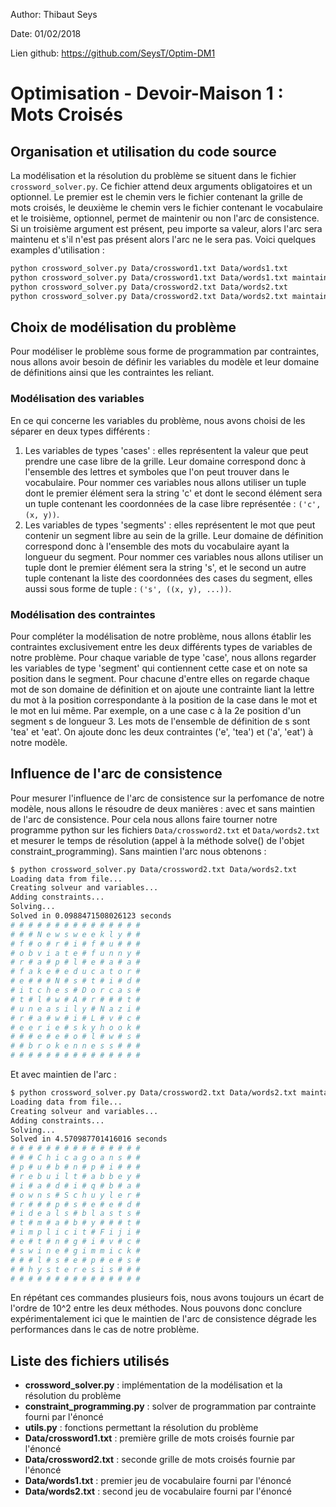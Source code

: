 Author: Thibaut Seys

Date: 01/02/2018

Lien github: https://github.com/SeysT/Optim-DM1

# Optimisation - Devoir-Maison 1 : Mots Croisés

## Organisation et utilisation du code source

La modélisation et la résolution du problème se situent dans le fichier `crossword_solver.py`. Ce fichier attend deux arguments obligatoires et un optionnel. Le premier est le chemin vers le fichier contenant la grille de mots croisés, le deuxième le chemin vers le fichier contenant le vocabulaire et le troisième, optionnel, permet de maintenir ou non l'arc de consistence. Si un troisième argument est présent, peu importe sa valeur, alors l'arc sera maintenu et s'il n'est pas présent alors l'arc ne le sera pas. Voici quelques examples d'utilisation :

```sh
python crossword_solver.py Data/crossword1.txt Data/words1.txt
python crossword_solver.py Data/crossword1.txt Data/words1.txt maintain_arc
python crossword_solver.py Data/crossword2.txt Data/words2.txt
python crossword_solver.py Data/crossword2.txt Data/words2.txt maintain_arc
```

## Choix de modélisation du problème

Pour modéliser le problème sous forme de programmation par contraintes, nous allons avoir besoin de définir les variables du modèle et leur domaine de définitions ainsi que les contraintes les reliant. 

### Modélisation des variables

En ce qui concerne les variables du problème, nous avons choisi de les séparer en deux types différents :
1. Les variables de types 'cases' : elles représentent la valeur que peut prendre une case libre de la grille. Leur domaine correspond donc à l'ensemble des lettres et symboles que l'on peut trouver dans le vocabulaire. Pour nommer ces variables nous allons utiliser un tuple dont le premier élément sera la string 'c' et dont le second élément sera un tuple contenant les coordonnées de la case libre représentée : `('c', (x, y))`.
2. Les variables de types 'segments' : elles représentent le mot que peut contenir un segment libre au sein de la grille. Leur domaine de définition correspond donc à l'ensemble des mots du vocabulaire ayant la longueur du segment. Pour nommer ces variables nous allons utiliser un tuple dont le premier élément sera la string 's', et le second un autre tuple contenant la liste des coordonnées des cases du segment, elles aussi sous forme de tuple : `('s', ((x, y), ...))`.

### Modélisation des contraintes

Pour compléter la modélisation de notre problème, nous allons établir les contraintes exclusivement entre les deux différents types de variables de notre problème. Pour chaque variable de type 'case', nous allons regarder les variables de type 'segment' qui contiennent cette case et on note sa position dans le segment. Pour chacune d'entre elles on regarde chaque mot de son domaine de définition et on ajoute une contrainte liant la lettre du mot à la position correspondante à la position de la case dans le mot et le mot en lui même. Par exemple, on a une case c à la 2e position d'un segment s de longueur 3. Les mots de l'ensemble de définition de s sont 'tea' et 'eat'. On ajoute donc les deux contraintes ('e', 'tea') et ('a', 'eat') à notre modèle.

## Influence de l'arc de consistence

Pour mesurer l'influence de l'arc de consistence sur la perfomance de notre modèle, nous allons le résoudre de deux manières : avec et sans maintien de l'arc de consistence. Pour cela nous allons faire tourner notre programme python sur les fichiers `Data/crossword2.txt` et `Data/words2.txt` et mesurer le temps de résolution (appel à la méthode solve() de l'objet constraint_programming). Sans maintien l'arc nous obtenons :

```sh
$ python crossword_solver.py Data/crossword2.txt Data/words2.txt
Loading data from file...
Creating solveur and variables...
Adding constraints...
Solving...
Solved in 0.0988471508026123 seconds
# # # # # # # # # # # # # # #
# # # N e w s w e e k l y # #
# f # o # r # i # f # u # # #
# o b v i a t e # f u n n y #
# r # a # p # l # e # a # a #
# f a k e # e d u c a t o r #
# e # # # N # s # t # i # d #
# i t c h e s # D o r c a s #
# t # l # w # A # r # # # t #
# u n e a s i l y # N a z i #
# r # a # w # i # L # v # c #
# e e r i e # s k y h o o k #
# # # e # e # o # l # w # s #
# # b r o k e n n e s s # # #
# # # # # # # # # # # # # # #
```

Et avec maintien de l'arc :

```sh
$ python crossword_solver.py Data/crossword2.txt Data/words2.txt maintain_arc
Loading data from file...
Creating solveur and variables...
Adding constraints...
Solving...
Solved in 4.570987701416016 seconds
# # # # # # # # # # # # # # #
# # # C h i c a g o a n s # #
# p # u # b # n # p # i # # #
# r e b u i l t # a b b e y #
# i # a # d # i # q # b # a #
# o w n s # S c h u y l e r #
# r # # # p # s # e # e # d #
# i d e a l s # b l a s t s #
# t # m # a # b # y # # # t #
# i m p l i c i t # F i j i #
# e # t # n # g # i # v # c #
# s w i n e # g i m m i c k #
# # # l # s # e # p # e # s #
# # h y s t e r e s i s # # #
# # # # # # # # # # # # # # #
```

En répétant ces commandes plusieurs fois, nous avons toujours un écart de l'ordre de 10^2 entre les deux méthodes. Nous pouvons donc conclure expérimentalement ici que le maintien de l'arc de consistence dégrade les performances dans le cas de notre problème.

## Liste des fichiers utilisés

- **crossword_solver.py** : implémentation de la modélisation et la résolution du problème
- **constraint_programming.py** : solver de programmation par contrainte fourni par l'énoncé
- **utils.py** : fonctions permettant la résolution du problème
- **Data/crossword1.txt** : première grille de mots croisés fournie par l'énoncé
- **Data/crossword2.txt** : seconde grille de mots croisés fournie par l'énoncé
- **Data/words1.txt** : premier jeu de vocabulaire fourni par l'énoncé
- **Data/words2.txt** : second jeu de vocabulaire fourni par l'énoncé
